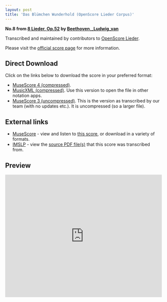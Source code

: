```yaml
---
layout: post
title: 'Das Blümchen Wunderhold (OpenScore Lieder Corpus)'
---
```


__No.8 from [8 Lieder, Op.52](https://fourscoreandmore.org/openscore/lieder/Beethoven,_Ludwig_van/8_Lieder,_Op.52/) by [Beethoven,_Ludwig_van](https://fourscoreandmore.org/openscore/lieder/Beethoven,_Ludwig_van)__

Transcribed and maintained by contributors to [OpenScore Lieder].

Please visit the [official score page] for more information.

[official score page]: https://musescore.com/openscore-lieder-corpus/scores/6491478
[OpenScore Lieder]: https://musescore.com/openscore-lieder-corpus

## Direct Download

Click on the links below to download the score in your preferred format:
- [MuseScore 4 (compressed)](https://github.com/openscore/lieder/blob/main/scores/Beethoven,_Ludwig_van/8_Lieder,_Op.52/8_Das_Blümchen_Wunderhold/lc6491478.mscz?raw=true).
- [MusicXML (compressed)](https://github.com/openscore/lieder/blob/main/scores/Beethoven,_Ludwig_van/8_Lieder,_Op.52/8_Das_Blümchen_Wunderhold/lc6491478.mxl?raw=true). Use this version to open the file in other notation apps.
- [MuseScore 3 (uncompressed)](https://github.com/openscore/lieder/blob/main/scores/Beethoven,_Ludwig_van/8_Lieder,_Op.52/8_Das_Blümchen_Wunderhold/lc6491478.mscx?raw=true). This is the version as transcribed by our team (with no updates etc.). It is uncompressed (so a larger file).

## External links

- [MuseScore] - view and listen to [this score][MuseScore], or download in a variety of formats.
- [IMSLP] - view the [source PDF file(s)][IMSLP] that this score was transcribed from.

[MuseScore]: https://musescore.com/score/6491478
[IMSLP]: https://imslp.org/wiki/Special:ReverseLookup/47274

## Preview

<iframe width="100%" height="394" src="https://musescore.com/openscore-lieder-corpus/scores/6491478/embed" frameborder="0" allowfullscreen allow="autoplay; fullscreen"></iframe>
